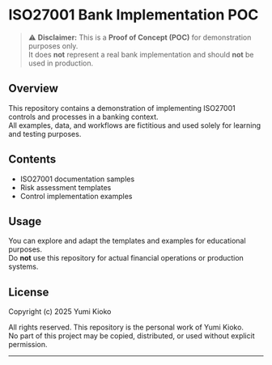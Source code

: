 # ISO27001 Bank Implementation POC

> ⚠️ **Disclaimer:** This is a **Proof of Concept (POC)** for demonstration purposes only.  
> It does **not** represent a real bank implementation and should **not** be used in production.

## Overview
This repository contains a demonstration of implementing ISO27001 controls and processes in a banking context.  
All examples, data, and workflows are fictitious and used solely for learning and testing purposes.

## Contents
- ISO27001 documentation samples
- Risk assessment templates
- Control implementation examples

## Usage
You can explore and adapt the templates and examples for educational purposes.  
Do **not** use this repository for actual financial operations or production systems.

## License
Copyright (c) 2025 Yumi Kioko

All rights reserved. This repository is the personal work of Yumi Kioko.  
No part of this project may be copied, distributed, or used without explicit permission.


---

